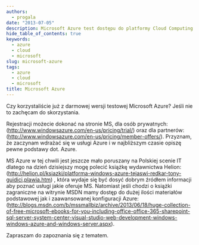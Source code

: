 ```yaml
---
authors:
  - progala
date: "2013-07-05"
description: Microsoft Azure test dostępu do platformy Cloud Computing i serwerów na żądanie.
hide_table_of_contents: true
keywords:
  - azure
  - cloud
  - microsoft
slug: microsoft-azure
tags:
  - azure
  - cloud
  - microsoft
title: Microsoft Azure
---
```


Czy korzystaliście już z darmowej wersji testowej Microsoft Azure? Jeśli nie to zachęcam do skorzystania.

<!-- truncate -->

Rejestracji możecie dokonać na stronie MS, dla osób prywatnych: (http://www.windowsazure.com/en-us/pricing/trial/) oraz dla partnerów: (http://www.windowsazure.com/en-us/pricing/member-offers/). Przyznam, że zaczynam wdrażać się w usługi Azure i w najbliższym czasie opiszę pewne podstawy dot. Azure.

MS Azure w tej chwili jest jeszcze mało poruszany na Polskiej scenie IT dlatego na dzień dzisiejszy mogę polecić książkę wydawnictwa Helion: (http://helion.pl/ksiazki/platforma-windows-azure-tejaswi-redkar-tony-guidici,plawia.htm) , która wydaje się być dosyć dobrym źródłem informacji aby poznać usługi jakie oferuje MS. Natomiast jeśli chodzi o książki zagraniczne na witrynie MSDN mamy dostęp do dużej ilości materiałów podstawowej jak i zaawansowanej konfiguracji Azure: (http://blogs.msdn.com/b/mssmallbiz/archive/2013/06/18/huge-collection-of-free-microsoft-ebooks-for-you-including-office-office-365-sharepoint-sql-server-system-center-visual-studio-web-development-windows-windows-azure-and-windows-server.aspx).

Zapraszam do zapoznania się z tematem.
